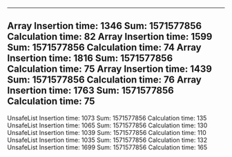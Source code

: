 ------------------------
Array
Insertion time: 1346
Sum: 1571577856
Calculation time: 82
Array
Insertion time: 1599
Sum: 1571577856
Calculation time: 74
Array
Insertion time: 1816
Sum: 1571577856
Calculation time: 75
Array
Insertion time: 1439
Sum: 1571577856
Calculation time: 76
Array
Insertion time: 1763
Sum: 1571577856
Calculation time: 75
------------------------
UnsafeList
Insertion time: 1073
Sum: 1571577856
Calculation time: 135
UnsafeList
Insertion time: 1065
Sum: 1571577856
Calculation time: 130
UnsafeList
Insertion time: 1039
Sum: 1571577856
Calculation time: 110
UnsafeList
Insertion time: 1035
Sum: 1571577856
Calculation time: 132
UnsafeList
Insertion time: 1699
Sum: 1571577856
Calculation time: 165